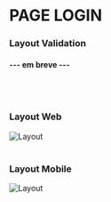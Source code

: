 # PAGE LOGIN

### Layout Validation
#### ---  em breve  ---
<br>
<br>


### Layout Web
![Layout](https://github.com/MURlL0/Projeto_Logins/blob/main/Sites%20de%20logins/login-register/assets/image2.png?raw=true "Web")
</br>
</br>




### Layout Mobile
![Layout](https://github.com/MURlL0/Projeto_Logins/blob/main/Sites%20de%20logins/login-register/assets/image.png?raw=true "Mobile")